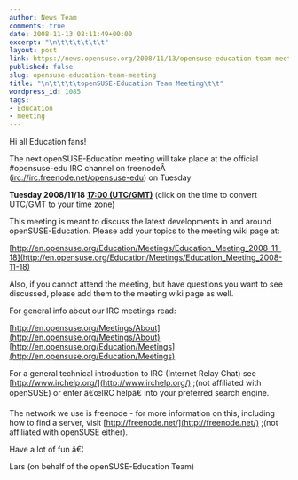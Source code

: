 ```yaml
---
author: News Team
comments: true
date: 2008-11-13 08:11:49+00:00
excerpt: "\n\t\t\t\t\t\t"
layout: post
link: https://news.opensuse.org/2008/11/13/opensuse-education-team-meeting/
published: false
slug: opensuse-education-team-meeting
title: "\n\t\t\t\topenSUSE-Education Team Meeting\t\t"
wordpress_id: 1085
tags:
- Education
- meeting
---
```

Hi all Education fans!

The next openSUSE-Education meeting will take place at the official #opensuse-edu IRC channel on freenodeÂ  ([irc://irc.freenode.net/opensuse-edu](irc://irc.freenode.net/opensuse-edu)) on Tuesday

**Tuesday 2008/11/18 [17:00 (UTC/GMT)](http://www.worldtimeserver.com/convert_time_in_UTC.aspx?y=2008&mo=11&d=18&h=17&mn=0)**
(click on the time to convert UTC/GMT to your time zone)

This meeting is meant to discuss the latest developments in and around openSUSE-Education. Please add your topics to the meeting wiki page at:

[http://en.opensuse.org/Education/Meetings/Education_Meeting_2008-11-18](http://en.opensuse.org/Education/Meetings/Education_Meeting_2008-11-18)

Also, if you cannot attend the meeting, but have questions you want to see discussed, please add them to the meeting wiki page as well.

For general info about our IRC meetings read:

[http://en.opensuse.org/Meetings/About](http://en.opensuse.org/Meetings/About)
[http://en.opensuse.org/Education/Meetings](http://en.opensuse.org/Education/Meetings)

For a general technical introduction to IRC (Internet Relay Chat) see [http://www.irchelp.org/](http://www.irchelp.org/) ;(not affiliated with openSUSE) or enter â€œIRC helpâ€ into your preferred search engine.

The network we use is freenode - for more information on this, including how to find a server, visit [http://freenode.net/](http://freenode.net/) ;(not affiliated with openSUSE either).

Have a lot of fun â€¦

Lars (on behalf of the openSUSE-Education Team)		
